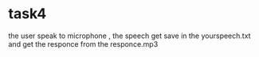 # task4

the user speak to microphone , the speech get save in the yourspeech.txt and get the responce from the responce.mp3
